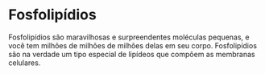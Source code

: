 # Fosfolipídios

Fosfolipídios são maravilhosas e surpreendentes moléculas pequenas, e você tem
milhões de milhões de milhões delas em seu corpo. Fosfolipídios são na verdade
um tipo especial de lipídeos que compõem as membranas celulares.
